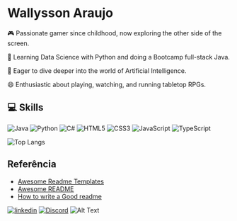 # Wallysson Araujo

🎮 Passionate gamer since childhood, now exploring the other side of the screen.

🧠 Learning Data Science with Python and doing a Bootcamp full-stack Java.

🤖 Eager to dive deeper into the world of Artificial Intelligence.

😄 Enthusiastic about playing, watching, and running tabletop RPGs.


## 💻 Skills
![Java](https://img.shields.io/badge/Java-000?style=for-the-badge&logo=java)
![Python](https://img.shields.io/badge/Python-000?style=for-the-badge&logo=python)
![C#](https://img.shields.io/badge/C%23-000?style=for-the-badge&logo=c-sharp&logoColor=823085)
![HTML5](https://img.shields.io/badge/HTML5-000?style=for-the-badge&logo=html5)
![CSS3](https://img.shields.io/badge/CSS3-000?style=for-the-badge&logo=css3&logoColor=264CE4)
![JavaScript](https://img.shields.io/badge/JavaScript-000?style=for-the-badge&logo=javascript)
![TypeScript](https://img.shields.io/badge/TypeScript-000?style=for-the-badge&logo=typescript)

![Top Langs](https://github-readme-stats-git-masterrstaa-rickstaa.vercel.app/api/top-langs/?username=WallyssonChristian&layout=compact&bg_color=000&border_color=00FFFF&title_color=00FFFF&text_color=FFF)
## Referência

 - [Awesome Readme Templates](https://awesomeopensource.com/project/elangosundar/awesome-README-templates)
 - [Awesome README](https://github.com/matiassingers/awesome-readme)
 - [How to write a Good readme](https://bulldogjob.com/news/449-how-to-write-a-good-readme-for-your-github-project)



[![linkedin](https://img.shields.io/badge/linkedin-0A66C2?style=for-the-badge&logo=linkedin&logoColor=white)](https://www.linkedin.com/in/wallysson-araujo-803731142/)  [![Discord](https://img.shields.io/badge/Discord-000?style=for-the-badge&logo=discord)](https://discordapp.com/users/282621867896995840)
![Alt Text](https://raw.githubusercontent.com/saadeghi/saadeghi/master/dino.gif)
